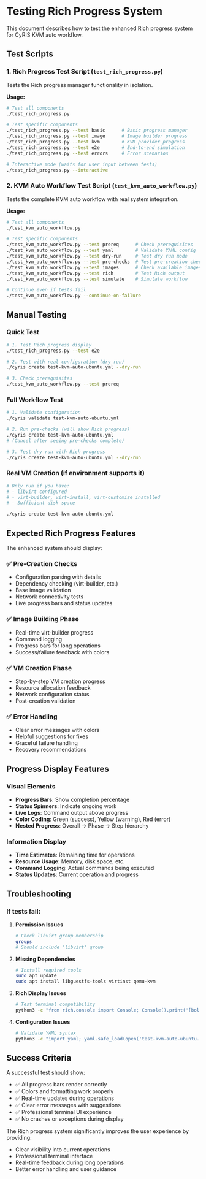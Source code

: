 # Testing Rich Progress System

This document describes how to test the enhanced Rich progress system for CyRIS KVM auto workflow.

## Test Scripts

### 1. Rich Progress Test Script (`test_rich_progress.py`)

Tests the Rich progress manager functionality in isolation.

**Usage:**
```bash
# Test all components
./test_rich_progress.py

# Test specific components
./test_rich_progress.py --test basic      # Basic progress manager
./test_rich_progress.py --test image      # Image builder progress
./test_rich_progress.py --test kvm        # KVM provider progress  
./test_rich_progress.py --test e2e        # End-to-end simulation
./test_rich_progress.py --test errors     # Error scenarios

# Interactive mode (waits for user input between tests)
./test_rich_progress.py --interactive
```

### 2. KVM Auto Workflow Test Script (`test_kvm_auto_workflow.py`)

Tests the complete KVM auto workflow with real system integration.

**Usage:**
```bash
# Test all components
./test_kvm_auto_workflow.py

# Test specific components
./test_kvm_auto_workflow.py --test prereq      # Check prerequisites
./test_kvm_auto_workflow.py --test yaml        # Validate YAML config
./test_kvm_auto_workflow.py --test dry-run     # Test dry run mode
./test_kvm_auto_workflow.py --test pre-checks  # Test pre-creation checks
./test_kvm_auto_workflow.py --test images      # Check available images
./test_kvm_auto_workflow.py --test rich        # Test Rich output
./test_kvm_auto_workflow.py --test simulate    # Simulate workflow

# Continue even if tests fail
./test_kvm_auto_workflow.py --continue-on-failure
```

## Manual Testing

### Quick Test
```bash
# 1. Test Rich progress display
./test_rich_progress.py --test e2e

# 2. Test with real configuration (dry run)
./cyris create test-kvm-auto-ubuntu.yml --dry-run

# 3. Check prerequisites
./test_kvm_auto_workflow.py --test prereq
```

### Full Workflow Test
```bash
# 1. Validate configuration
./cyris validate test-kvm-auto-ubuntu.yml

# 2. Run pre-checks (will show Rich progress)
./cyris create test-kvm-auto-ubuntu.yml
# (Cancel after seeing pre-checks complete)

# 3. Test dry run with Rich progress
./cyris create test-kvm-auto-ubuntu.yml --dry-run
```

### Real VM Creation (if environment supports it)
```bash
# Only run if you have:
# - libvirt configured
# - virt-builder, virt-install, virt-customize installed
# - Sufficient disk space

./cyris create test-kvm-auto-ubuntu.yml
```

## Expected Rich Progress Features

The enhanced system should display:

### ✅ Pre-Creation Checks
- Configuration parsing with details
- Dependency checking (virt-builder, etc.)
- Base image validation
- Network connectivity tests
- Live progress bars and status updates

### ✅ Image Building Phase
- Real-time virt-builder progress
- Command logging
- Progress bars for long operations
- Success/failure feedback with colors

### ✅ VM Creation Phase
- Step-by-step VM creation progress
- Resource allocation feedback
- Network configuration status
- Post-creation validation

### ✅ Error Handling
- Clear error messages with colors
- Helpful suggestions for fixes
- Graceful failure handling
- Recovery recommendations

## Progress Display Features

### Visual Elements
- **Progress Bars**: Show completion percentage
- **Status Spinners**: Indicate ongoing work
- **Live Logs**: Command output above progress
- **Color Coding**: Green (success), Yellow (warning), Red (error)
- **Nested Progress**: Overall → Phase → Step hierarchy

### Information Display
- **Time Estimates**: Remaining time for operations
- **Resource Usage**: Memory, disk space, etc.
- **Command Logging**: Actual commands being executed
- **Status Updates**: Current operation and progress

## Troubleshooting

### If tests fail:

1. **Permission Issues**
   ```bash
   # Check libvirt group membership
   groups
   # Should include 'libvirt' group
   ```

2. **Missing Dependencies**
   ```bash
   # Install required tools
   sudo apt update
   sudo apt install libguestfs-tools virtinst qemu-kvm
   ```

3. **Rich Display Issues**
   ```bash
   # Test terminal compatibility
   python3 -c "from rich.console import Console; Console().print('[bold green]Rich works![/bold green]')"
   ```

4. **Configuration Issues**
   ```bash
   # Validate YAML syntax
   python3 -c "import yaml; yaml.safe_load(open('test-kvm-auto-ubuntu.yml'))"
   ```

## Success Criteria

A successful test should show:
- ✅ All progress bars render correctly
- ✅ Colors and formatting work properly
- ✅ Real-time updates during operations
- ✅ Clear error messages with suggestions
- ✅ Professional terminal UI experience
- ✅ No crashes or exceptions during display

The Rich progress system significantly improves the user experience by providing:
- Clear visibility into current operations
- Professional terminal interface
- Real-time feedback during long operations
- Better error handling and user guidance